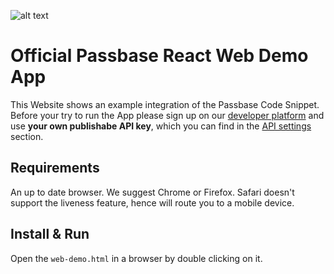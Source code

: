 ![alt text](https://passbase.com/assets/images/meta.jpg "Passbase Banner")

# Official Passbase React Web Demo App

This Website shows an example integration of the Passbase Code Snippet. Before your try to run the App please sign up on our [developer platform](https://app.passbase.com/signup) and use **your own publishabe API key**, which you can find in the [API settings](https://app.passbase.com/settings/api) section. 

## Requirements

An up to date browser. We suggest Chrome or Firefox. Safari doesn't support the liveness feature, hence will route you to a mobile device.

## Install & Run

Open the `web-demo.html` in a browser by double clicking on it.
